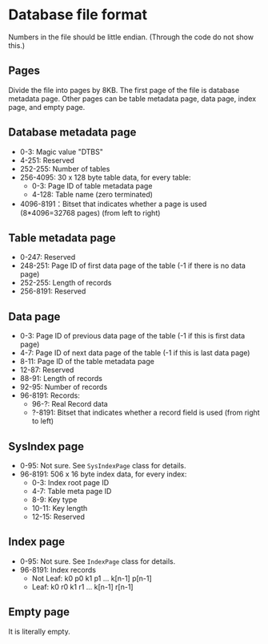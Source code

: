 # Database file format

Numbers in the file should be little endian. (Through the code do not show this.)

## Pages

Divide the file into pages by 8KB. The first page of the file is database metadata page. Other pages can be table metadata page, data page, index page, and empty page.

## Database metadata page

- 0-3: Magic value "DTBS"
- 4-251: Reserved
- 252-255: Number of tables
- 256-4095: 30 x 128 byte table data, for every table:
	- 0-3: Page ID of table metadata page
	- 4-128: Table name (zero terminated)
- 4096-8191：Bitset that indicates whether a page is used (8*4096=32768 pages) (from left to right)

## Table metadata page

- 0-247: Reserved
- 248-251: Page ID of first data page of the table (-1 if there is no data page)
- 252-255: Length of records
- 256-8191: Reserved

## Data page

- 0-3: Page ID of previous data page of the table (-1 if this is first data page)
- 4-7: Page ID of next data page of the table (-1 if this is last data page)
- 8-11: Page ID of the table metadata page
- 12-87: Reserved
- 88-91: Length of records
- 92-95: Number of records
- 96-8191: Records:
	- 96-?: Real Record data
	- ?-8191: Bitset that indicates whether a record field is used (from right to left)

## SysIndex page

- 0-95: Not sure. See `SysIndexPage` class for details.
- 96-8191: 506 x 16 byte index data, for every index:
    - 0-3: Index root page ID
    - 4-7: Table meta page ID
    - 8-9: Key type
    - 10-11: Key length
    - 12-15: Reserved

## Index page

- 0-95: Not sure. See `IndexPage` class for details.
- 96-8191: Index records
    - Not Leaf: k0 p0 k1 p1 ... k\[n-1] p\[n-1]
    - Leaf:     k0 r0 k1 r1 ... k\[n-1] r\[n-1]


## Empty page

It is literally empty.
